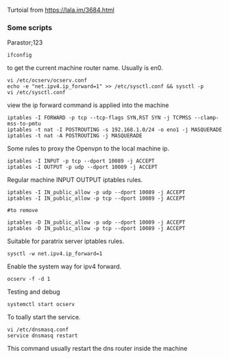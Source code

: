 Turtoial from https://lala.im/3684.html
### Some scripts

Parastor;123


```
ifconfig
```
to get the current machine router name. Usually is en0.
```
vi /etc/ocserv/ocserv.conf
echo -e "net.ipv4.ip_forward=1" >> /etc/sysctl.conf && sysctl -p
vi /etc/sysctl.conf
```
view the ip forward command is applied into the machine
```
iptables -I FORWARD -p tcp --tcp-flags SYN,RST SYN -j TCPMSS --clamp-mss-to-pmtu
iptables -t nat -I POSTROUTING -s 192.168.1.0/24 -o eno1 -j MASQUERADE
iptables -t nat -A POSTROUTING -j MASQUERADE
```
Some rules to proxy the Openvpn to the local machine ip.
```
iptables -I INPUT -p tcp --dport 10089 -j ACCEPT
iptables -I OUTPUT -p udp --dport 10089 -j ACCEPT

```
Regular machine INPUT OUTPUT iptables rules.
```
iptables -I IN_public_allow -p udp --dport 10089 -j ACCEPT
iptables -I IN_public_allow -p tcp --dport 10089 -j ACCEPT

#to remove 

iptables -D IN_public_allow -p udp --dport 10089 -j ACCEPT
iptables -D IN_public_allow -p tcp --dport 10089 -j ACCEPT
```
Suitable for paratrix server iptables rules.

```
sysctl -w net.ipv4.ip_forward=1
```
Enable the system way for ipv4 forward.
```
ocserv -f -d 1
```
Testing and debug

```
systemctl start ocserv
```
To toally start the service.

```
vi /etc/dnsmasq.conf
service dnsmasq restart
```
This command usually restart the dns router inside the machine
